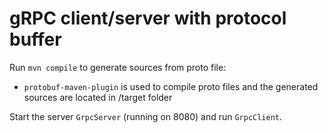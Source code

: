 # gRPC client/server with protocol buffer

Run `mvn compile` to generate sources from proto file:
* `protobuf-maven-plugin` is used to compile proto files and the generated sources are located in  /target folder 
  
Start the server `GrpcServer` (running on 8080) and run `GrpcClient`.

